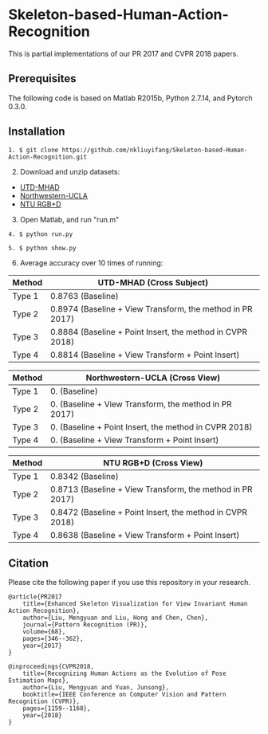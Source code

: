 # Skeleton-based-Human-Action-Recognition
This is partial implementations of our PR 2017 and CVPR 2018 papers.

## Prerequisites
The following code is based on Matlab R2015b, Python 2.7.14, and Pytorch 0.3.0.

## Installation
```
1. $ git clone https://github.com/nkliuyifang/Skeleton-based-Human-Action-Recognition.git
```

2. Download and unzip datasets: 
- [UTD-MHAD](https://pan.baidu.com/s/1hc3AYngGxCXk49ihW-EbuA)
- [Northwestern-UCLA](https://pan.baidu.com/s/1f7hWElp3_u5Wen8qVGfB8Q)
- [NTU RGB+D]()

3. Open Matlab, and run "run.m"

```
4. $ python run.py
```
```
5. $ python show.py
```
6. Average accuracy over 10 times of running:

Method | UTD-MHAD (Cross Subject)
------ | -------------------------
Type 1 | 0.8763 (Baseline)
Type 2 | 0.8974 (Baseline + View Transform, the method in PR 2017)
Type 3 | 0.8884 (Baseline + Point Insert, the method in CVPR 2018)
Type 4 | 0.8814 (Baseline + View Transform + Point Insert)

Method | Northwestern-UCLA (Cross View)
------ | -------------------------
Type 1 | 0. (Baseline)
Type 2 | 0. (Baseline + View Transform, the method in PR 2017)
Type 3 | 0. (Baseline + Point Insert, the method in CVPR 2018)
Type 4 | 0. (Baseline + View Transform + Point Insert)

Method | NTU RGB+D (Cross View)
------ | -------------------------
Type 1 | 0.8342 (Baseline)
Type 2 | 0.8713 (Baseline + View Transform, the method in PR 2017)
Type 3 | 0.8472 (Baseline + Point Insert, the method in CVPR 2018)
Type 4 | 0.8638 (Baseline + View Transform + Point Insert)

## Citation
Please cite the following paper if you use this repository in your research.
```
@article{PR2017
    title={Enhanced Skeleton Visualization for View Invariant Human Action Recognition},
    author={Liu, Mengyuan and Liu, Hong and Chen, Chen},
    journal={Pattern Recognition (PR)},
    volume={68},
    pages={346--362},
    year={2017}
}

@inproceedings{CVPR2018,
    title={Recognizing Human Actions as the Evolution of Pose Estimation Maps},
    author={Liu, Mengyuan and Yuan, Junsong},
    booktitle={IEEE Conference on Computer Vision and Pattern Recognition (CVPR)},
    pages={1159--1168},
    year={2018}
}
